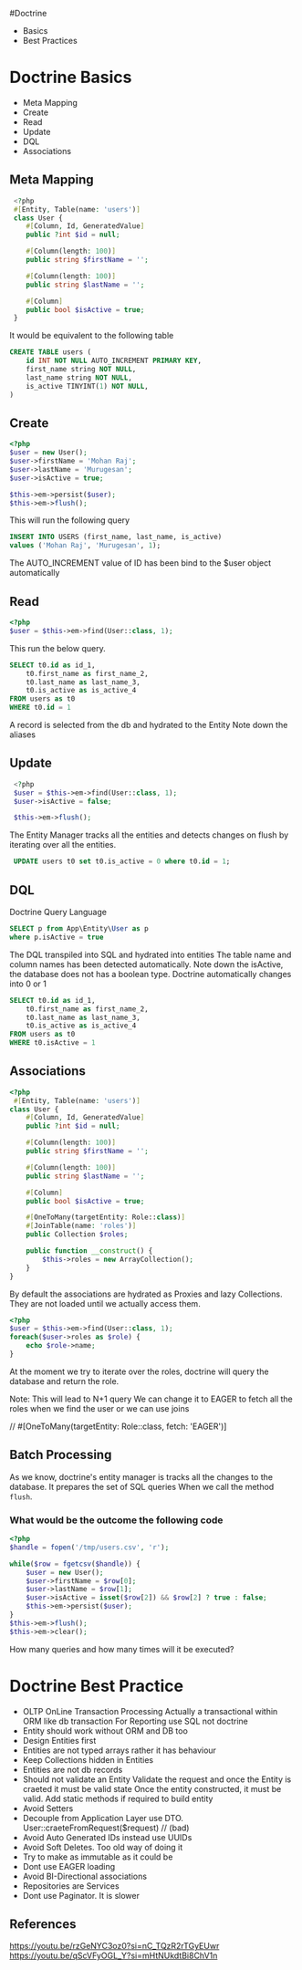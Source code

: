 #Doctrine
 - Basics
 - Best Practices

# Doctrine Basics
 - Meta Mapping
 - Create
 - Read
 - Update
 - DQL
 - Associations

## Meta Mapping

```php
 <?php
 #[Entity, Table(name: 'users')]
 class User {
    #[Column, Id, GeneratedValue]
    public ?int $id = null;

    #[Column(length: 100)]
    public string $firstName = '';

    #[Column(length: 100)]
    public string $lastName = '';

    #[Column]
    public bool $isActive = true;
 }
```
It would be equivalent to the following table
```SQL
CREATE TABLE users (
    id INT NOT NULL AUTO_INCREMENT PRIMARY KEY,
    first_name string NOT NULL,
    last_name string NOT NULL,
    is_active TINYINT(1) NOT NULL,
)
```

## Create
```php
<?php
$user = new User();
$user->firstName = 'Mohan Raj';
$user->lastName = 'Murugesan';
$user->isActive = true;

$this->em->persist($user);
$this->em->flush();
```
This will run the following query
```SQL
INSERT INTO USERS (first_name, last_name, is_active)
values ('Mohan Raj', 'Murugesan', 1);
```

The AUTO_INCREMENT value of ID has been bind to the $user
object automatically


## Read
```php
<?php
$user = $this->em->find(User::class, 1);
```
This run the below query.
```SQL
SELECT t0.id as id_1,
    t0.first_name as first_name_2,
    t0.last_name as last_name_3,
    t0.is_active as is_active_4
FROM users as t0
WHERE t0.id = 1
```
A record is selected from the db and hydrated to the Entity
Note down the aliases

## Update

```php
 <?php
 $user = $this->em->find(User::class, 1);
 $user->isActive = false;

 $this->em->flush();
```

The Entity Manager tracks all the entities and
detects changes on flush by iterating over all the entities.

```SQL
 UPDATE users t0 set t0.is_active = 0 where t0.id = 1;
```

## DQL

Doctrine Query Language

```sql
SELECT p from App\Entity\User as p
where p.isActive = true
```

The DQL transpiled into SQL and hydrated into entities
The table name and column names has been detected automatically.
Note down the isActive, the database does not has a boolean type.
Doctrine automatically changes into 0 or 1

```SQL
SELECT t0.id as id_1,
    t0.first_name as first_name_2,
    t0.last_name as last_name_3,
    t0.is_active as is_active_4
FROM users as t0
WHERE t0.isActive = 1
```

## Associations

```php
<?php
 #[Entity, Table(name: 'users')]
class User {
    #[Column, Id, GeneratedValue]
    public ?int $id = null;

    #[Column(length: 100)]
    public string $firstName = '';

    #[Column(length: 100)]
    public string $lastName = '';

    #[Column]
    public bool $isActive = true;

    #[OneToMany(targetEntity: Role::class)]
    #[JoinTable(name: 'roles')]
    public Collection $roles;

    public function __construct() {
        $this->roles = new ArrayCollection();
    }
}
```

By default the associations are hydrated as Proxies and lazy Collections.
They are not loaded until we actually access them.

```php
<?php
$user = $this->em->find(User::class, 1);
foreach($user->roles as $role) {
    echo $role->name;
}
```

At the moment we try to iterate over the roles,
doctrine will query the database and return the role.

Note: This will lead to N+1 query
We can change it to EAGER to fetch all the roles
when we find the user or we can use joins

// #[OneToMany(targetEntity: Role::class, fetch: 'EAGER')]

## Batch Processing

As we know, doctrine's entity manager is tracks all the
changes to the database. It prepares the set of SQL queries
When we call the method `flush`.

### What would be the outcome the following code
```php
<?php
$handle = fopen('/tmp/users.csv', 'r');

while($row = fgetcsv($handle)) {
    $user = new User();
    $user->firstName = $row[0];
    $user->lastName = $row[1];
    $user->isActive = isset($row[2]) && $row[2] ? true : false;
    $this->em->persist($user);
}
$this->em->flush();
$this->em->clear();
```
How many queries and how many times will it be executed?

# Doctrine Best Practice

 - OLTP OnLine Transaction Processing
    Actually a transactional within ORM like db transaction
    For Reporting use SQL not doctrine
 - Entity should work without ORM and DB too
 - Design Entities first
 - Entities are not typed arrays rather it has behaviour
 - Keep Collections hidden in Entities
 - Entities are not db records
 - Should not validate an Entity
     Validate the request and once the Entity is craeted it must be valid state
     Once the entity constructed, it must be valid. Add static methods if required to build entity
 - Avoid Setters
 - Decouple from Application Layer use DTO. User::craeteFromRequest($request) // (bad)
 - Avoid Auto Generated IDs instead use UUIDs
 - Avoid Soft Deletes. Too old way of doing it
 - Try to make as immutable as it could be
 - Dont use EAGER loading
 - Avoid BI-Directional associations
 - Repositories are Services
 - Dont use Paginator. It is slower

## References
https://youtu.be/rzGeNYC3oz0?si=nC_TQzR2rTGyEUwr
https://youtu.be/qScVFyOGL_Y?si=mHtNUkdtBi8ChV1n



